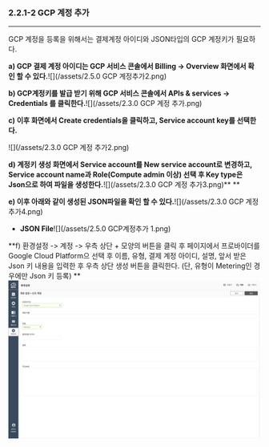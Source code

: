 ### 2.2.1-2 GCP 계정 추가

---

GCP 계정을 등록을 위해서는 결제계정 아이디와 JSON타입의 GCP 계정키가 필요하다.

**a\) GCP 결제 계정 아이디는  GCP 서비스 콘솔에서 Billing -&gt; Overview 화면에서 확인 할 수 있다.**![](/assets/2.5.0 GCP 계정추가2.png)

**b\) GCP계정키를 발급 받기 위해 GCP 서비스 콘솔에서 APIs & services -&gt; Credentials 를 클릭한다.**![](/assets/2.3.0 GCP 계정 추가.png)

**c\) 이후 화면에서 Create credentials을 클릭하고, Service account key를 선택한다.**

![](/assets/2.3.0 GCP 계정 추가2.png)

**d\) 계정키 생성 화면에서 Service account를 New service account로 변경하고, Service account name과 Role\(Compute admin 이상\)  선택 후 Key type은 Json으로 하여 파일을 생성한다.**![](/assets/2.3.0 GCP 계정 추가3.png)** **

**e\) 이후 아래와 같이 생성된 JSON파일을 확인 할 수 있다.**![](/assets/2.3.0 GCP 계정 추가4.png)

* **JSON File**![](/assets/2.5.0 GCP계정추가 1.png)

**f\) 환경설정 -&gt; 계정 -&gt; 우측 상단 + 모양의 버튼을 클릭 후 페이지에서 프로바이더를 Google Cloud Platform으 선택 후 이름, 유형, 결제 계정 아이디, 설명, 앞서 받은 Json 키 내용을 입력한 후 우측 상단 생성 버튼을 클릭한다. \(단, 유형이 Metering인 경우에만 Json 키 등록\) **![](/assets/KR/3.0.0/2.2.1-2_7.png)

